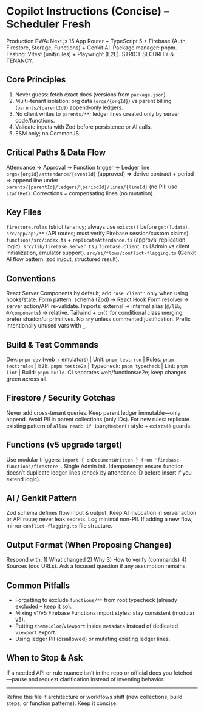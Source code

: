# Copilot Instructions (Concise) – Scheduler Fresh

Production PWA: Next.js 15 App Router + TypeScript 5 + Firebase (Auth, Firestore, Storage, Functions) + Genkit AI. Package manager: pnpm. Testing: Vitest (unit/rules) + Playwright (E2E). STRICT SECURITY & TENANCY.

## Core Principles

1. Never guess: fetch exact docs (versions from `package.json`).
2. Multi-tenant isolation: org data (`orgs/{orgId}`) vs parent billing (`parents/{parentId}`) append‑only ledgers.
3. No client writes to `parents/**`; ledger lines created only by server code/functions.
4. Validate inputs with Zod before persistence or AI calls.
5. ESM only; no CommonJS.

## Critical Paths & Data Flow

Attendance → Approval → Function trigger → Ledger line
`orgs/{orgId}/attendance/{eventId}` (approved) ⇒ derive contract + period ⇒ append line under `parents/{parentId}/ledgers/{periodId}/lines/{lineId}` (no PII: use `staffRef`). Corrections = compensating lines (no mutation).

## Key Files

`firestore.rules` (strict tenancy; always use `exists()` before `get().data`).
`src/app/api/**` (API routes; must verify Firebase session/custom claims).
`functions/src/index.ts` + `replicateAttendance.ts` (approval replication logic).
`src/lib/firebase.server.ts` / `firebase.client.ts` (Admin vs client initialization, emulator support).
`src/ai/flows/conflict-flagging.ts` (Genkit AI flow pattern: zod in/out, structured result).

## Conventions

React Server Components by default; add `'use client'` only when using hooks/state.
Form pattern: schema (Zod) → React Hook Form resolver → server action/API re-validate.
Imports: external → internal alias (`@/lib`, `@/components`) → relative.
Tailwind + `cn()` for conditional class merging; prefer shadcn/ui primitives.
No `any` unless commented justification. Prefix intentionally unused vars with `_`.

## Build & Test Commands

Dev: `pnpm dev` (web + emulators) | Unit: `pnpm test:run` | Rules: `pnpm test:rules` | E2E: `pnpm test:e2e` | Typecheck: `pnpm typecheck` | Lint: `pnpm lint` | Build: `pnpm build`.
CI separates web/functions/e2e; keep changes green across all.

## Firestore / Security Gotchas

Never add cross-tenant queries. Keep parent ledger immutable—only append. Avoid PII in parent collections (only IDs). For new rules: replicate existing pattern of `allow read: if isOrgMember()` style + `exists()` guards.

## Functions (v5 upgrade target)

Use modular triggers: `import { onDocumentWritten } from 'firebase-functions/firestore'`. Single Admin init. Idempotency: ensure function doesn’t duplicate ledger lines (check by attendance ID before insert if you extend logic).

## AI / Genkit Pattern

Zod schema defines flow input & output. Keep AI invocation in server action or API route; never leak secrets. Log minimal non-PII. If adding a new flow, mirror `conflict-flagging.ts` file structure.

## Output Format (When Proposing Changes)

Respond with: 1) What changed 2) Why 3) How to verify (commands) 4) Sources (doc URLs). Ask a focused question if any assumption remains.

## Common Pitfalls

- Forgetting to exclude `functions/**` from root typecheck (already excluded – keep it so).
- Mixing v1/v5 Firebase Functions import styles: stay consistent (modular v5).
- Putting `themeColor`/`viewport` inside `metadata` instead of dedicated `viewport` export.
- Using ledger PII (disallowed) or mutating existing ledger lines.

## When to Stop & Ask

If a needed API or rule nuance isn’t in the repo or official docs you fetched—pause and request clarification instead of inventing behavior.

---

Refine this file if architecture or workflows shift (new collections, build steps, or function patterns). Keep it concise.
